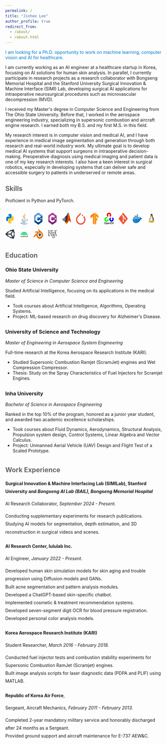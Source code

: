 ```yaml
---
permalink: /
title: "Jinhee Lee"
author_profile: true
redirect_from: 
  - /about/
  - /about.html
---
```


<p style="color: #007acc;">
  I am looking for a Ph.D. opportunity to work on machine learning, computer vision and AI for healthcare.
</p>

I am currently working as an AI engineer at a healthcare startup in Korea, focusing on AI solutions for human skin analysis. 
In parallel, I currently participate in research projects as a research collaborator with Bongseng Memorial Hospital and the Stanford University Surgical Innovation & Machine Interface (SIMI) Lab, developing surgical AI applications for intraoperative neurosurgical procedures such as microvascular decompression (MVD).

 I received my Master's degree in Computer Science and Engineering from The Ohio State University. Before that, I worked in the aerospace engineering industry, specializing in supersonic combustion and aircraft engine research. I earned both my B.S. and my first M.S. in this field.

My research interest is in computer vision and medical AI, and I have experience in medical image segmentation and generation through both research and real-world industry work. My ultimate goal is to develop medical AI systems that support surgeons in intraoperative decision-making. Preoperative diagnosis using medical imaging and patient data is one of my key research interests.
I also have a keen interest in surgical robotics, especially in developing systems that can deliver safe and accessible surgery to patients in underserved or remote areas.



<h2 style="color:#666; margin-top: 30px;">Skills</h2>

<p>Proficient in Python and PyTorch.</p>

<div style="display: flex; flex-wrap: wrap; gap: 15px; margin-top: 30px;">
  <img src="/images/skills/python.png" alt="Python" title="Python" style="width:30px;">
  <img src="/images/skills/java.png" alt="Java" title="Java" style="width:30px;">
  <img src="/images/skills/cpp.png" alt="C++" title="C++" style="width:30px;">
  <img src="/images/skills/csharp.png" alt="C#" title="C#" style="width:30px;">
  <img src="/images/skills/matlab.png" alt="MATLAB" title="MATLAB" style="width:30px;">
  <img src="/images/skills/pytorch.png" alt="PyTorch" title="PyTorch" style="width:30px;">
  <img src="/images/skills/tensorflow.png" alt="TensorFlow" title="TensorFlow" style="width:30px;">
  <img src="/images/skills/opencv.png" alt="OpenCV" title="OpenCV" style="width:30px;">
  <img src="/images/skills/git.png" alt="Git" title="Git" style="width:30px;">
  <img src="/images/skills/docker.png" alt="Docker" title="Docker" style="width:30px;">
  <img src="/images/skills/linux.png" alt="Linux" title="Linux" style="width:30px;">
  <img src="/images/skills/unity.png" alt="Unity" title="Unity Engine" style="width:30px;">
  <img src="/images/skills/android.png" alt="Android Studio" title="Android Studio" style="width:30px;">
  <img src="/images/skills/blender.png" alt="Blender" title="Blender" style="width:30px;">
  <img src="/images/skills/latex.png" alt="LaTeX" title="LaTeX" style="width:30px;">
</div>


<h2 style="color:#666; margin-top: 40px;">Education</h2>

<!-- Ohio State -->
<div style="margin-bottom: 30px;">
  <!-- <img src="/images/education/Ohio_State_University_Logo.png" alt="Ohio State Logo" style="width: 30px;"> -->
  <h3>Ohio State University</h3>
  <p><em>Master of Science in Computer Science and Engineering</em></p>
  <p>Studied Artificial Intelligence, focusing on its applications in the medical field.</p>
  <ul>
    <li>Took courses about Artificial Intelligence, Algorithms, Operating Systems.</li>
    <li>Project: ML-based research on drug discovery for Alzheimer's Disease.</li>
  </ul>
</div>

<!-- UST -->
<div style="margin-bottom: 30px;">
  <!-- <img src="/images/education/ustLogo.png" alt="UST Logo" style="width: 30px;"> -->
  <h3>University of Science and Technology</h3>
  <p><em>Master of Engineering in Aerospace System Engineering</em></p>
  <p>Full-time research at the Korea Aerospace Research Institute (KARI).</p>
  <ul>
    <li>Studied Supersonic Combustion Ramjet (ScramJet) engines and Wet Compression Compressor.</li>
    <li>Thesis: Study on the Spray Characteristics of Fuel Injectors for Scramjet Engines.</li>
  </ul>
</div>

<!-- Inha University -->
<div style="margin-bottom: 30px;">
  <!-- <img src="/images/education/inhaLogo.jpg" alt="Inha Logo" style="width: 30px;"> -->
  <h3>Inha University</h3>
  <p><em>Bachelor of Science in Aerospace Engineering</em></p>
  <p>Ranked in the top 10% of the program, honored as a junior year student, and awarded two academic excellence scholarships.</p>
  <ul>
    <li>Took courses about Fluid Dynamics, Aerodynamics, Structural Analysis, Propulsion system design, Control Systems, Linear Algebra and Vector Calculus.</li>
    <li>Project: Unmanned Aerial Vehicle (UAV) Design and Flight Test of a Scaled Prototype.</li>
  </ul>
</div>


<h2 style="color:#666; margin-top: 40px;">Work Experience</h2>

<div style="line-height: 1.8; max-width: 1500px; margin: 0 auto;">

  <div style="margin-bottom: 20px;">
    <strong>Surgical Innovation & Machine Interfacing Lab (SIMILab), Stanford University and <em>Bongseng AI Lab (BAIL), Bongseng Memorial Hospital</em></strong>
    <p>AI Research Collaborator,  <em>September 2024 - Present.</em></p>
    Conducting supplementary experiments for research publications.<br>
    Studying AI models for segmentation, depth estimation, and 3D reconstruction in surgical videos and scenes.
  </div>

  <div style="margin-bottom: 20px;">
    <strong>AI Research Center, lululab Inc.</strong> 
    <p>AI Engineer, <em>January 2022 - Present.</em></p>
    Developed human skin simulation models for skin aging and trouble progression using Diffusion models and GANs.<br>  
    Built acne segmentation and pattern analysis modules.<br>
    Developed a ChatGPT-based skin-specific chatbot.<br>  
    Implemented cosmetic & treatment recommendation systems.<br>
    Developed seven-segment digit OCR for blood pressure registration.<br>  
    Developed personal color analysis models.
  </div>

  <div style="margin-bottom: 20px;">
    <strong>Korea Aerospace Research Institute (KARI)</strong>
    <p>Student Researcher, <em>March 2016 - February 2018.</em></p>  
    Conducted fuel injector tests and combustion stability experiments for Supersonic Combustion RamJet (Scramjet) engines. <br> 
    Built image analysis scripts for laser diagnostic data (PDPA and PLIF) using MATLAB.
  </div>

  <div style="margin-bottom: 20px;">
  <div>
    <strong>Republic of Korea Air Force</strong>,  
    <p>Sergeant, Aircraft Mechanics, <em>February 2011 - February 2013. </em></p> 
    Completed 2-year mandatory military service and honorably discharged after 24 months as a Sergeant.<br>
    Provided ground support and aircraft maintenance for E-737 AEW&C.      
  </div>
</div>


